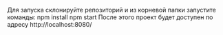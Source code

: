 Для запуска склонируйте репозиторий и из корневой папки запустите команды:
    npm install
    npm start
После этого проект будет доступен по адресу http://localhost:8080/